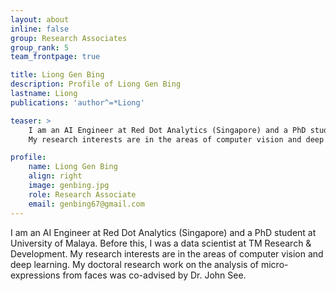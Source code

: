 ```yaml
---
layout: about
inline: false
group: Research Associates
group_rank: 5
team_frontpage: true

title: Liong Gen Bing
description: Profile of Liong Gen Bing
lastname: Liong
publications: 'author^=*Liong'

teaser: >
    I am an AI Engineer at Red Dot Analytics (Singapore) and a PhD student at University of Malaya. Before this, I was a data scientist at TM Research & Development.
    My research interests are in the areas of computer vision and deep learning. My doctoral research work on the analysis of micro-expressions from faces was co-advised by Dr. John See.

profile:
    name: Liong Gen Bing
    align: right
    image: genbing.jpg
    role: Research Associate
    email: genbing67@gmail.com
---
```


I am an AI Engineer at Red Dot Analytics (Singapore) and a PhD student at University of Malaya. Before this, I was a data scientist at TM Research & Development.
My research interests are in the areas of computer vision and deep learning. My doctoral research work on the analysis of micro-expressions from faces was co-advised by Dr. John See.
 